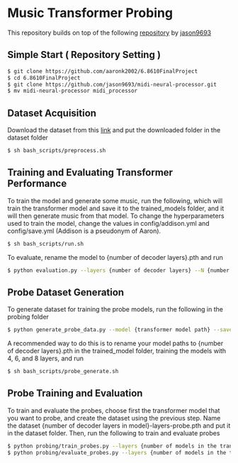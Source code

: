 # Music Transformer Probing

This repository builds on top of the following [repository](https://github.com/jason9693/MusicTransformer-pytorch.git) by [jason9693](https://github.com/jason9693)

## Simple Start ( Repository Setting )

```bash
$ git clone https://github.com/aaronk2002/6.8610FinalProject
$ cd 6.8610FinalProject
$ git clone https://github.com/jason9693/midi-neural-processor.git
$ mv midi-neural-processor midi_processor
```



## Dataset Acquisition

Download the dataset from this [link](https://www.kaggle.com/datasets/kritanjalijain/maestropianomidi/) and put the downloaded folder in the dataset folder

```bash
$ sh bash_scripts/preprocess.sh
```



## Training and Evaluating Transformer Performance

To train the model and generate some music, run the following, which will train the transformer model and save it to the trained_models folder, and it will then generate music from that model. To change the hyperparameters used to train the model, change the values in config/addison.yml and config/save.yml (Addison is a pseudonym of Aaron).

```bash
$ sh bash_scripts/run.sh
```

To evaluate, rename the model to {number of decoder layers}.pth and run

```bash
$ python evaluation.py --layers {number of decoder layers} --N {number of samples per batches} --M {number of batches}
```



## Probe Dataset Generation

To generate dataset for training the probe models, run the following in the probing folder

```bash
$ python generate_probe_data.py --model {transformer model path} --save {dataset save path}
```

A recommended way to do this is to rename your model paths to {number of decoder layers}.pth in the trained_model folder, training the models with 4, 6, and 8 layers, and run

```bash
$ sh bash_scripts/probe_generate.sh
```



## Probe Training and Evaluation

To train and evaluate the probes, choose first the transformer model that you want to probe, and create the dataset using the previous step. Name the dataset {number of decoder layers in model}-layers-probe.pth and put it in the dataset folder. Then, run the following to train and evaluate probes

```bash
$ python probing/train_probes.py --layers {number of models in the transformer} --task {type of task: control, key, or composer} --lr {learning rate} --epochs {number of epochs}
$ python probing/evaluate_probes.py --layers {number of models in the transformer} --task {type of task: control, key, or composer} --lr {learning rate} --epochs {number of epochs}
```
